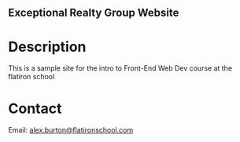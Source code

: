 Exceptional Realty Group Website
---

# Description

This is a sample site for the intro to Front-End Web Dev course at the flatiron school

# Contact

Email: alex.burton@flatironschool.com